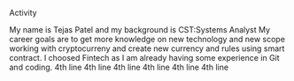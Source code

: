 Activity

My name is Tejas Patel and my background is CST:Systems Analyst
My career goals are to get more knowledge on new technology and new scope working with cryptocurreny and create new currency and rules using smart contract.
I choosed Fintech as I am already having some experience in Git and coding. 
4th line
4th line
4th line
4th line
4th line
4th line
